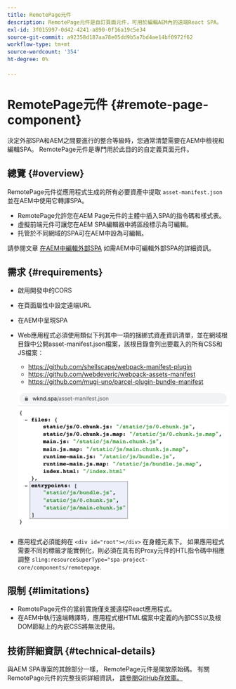 ```yaml
---
title: RemotePage元件
description: RemotePage元件是自訂頁面元件，可用於編輯AEM內的遠端React SPA。
exl-id: 3f015997-0d42-4241-a890-0f16a19c5e34
source-git-commit: a92358d187aa78e05dd9b5a7bd4ae14bf0972f62
workflow-type: tm+mt
source-wordcount: '354'
ht-degree: 0%

---
```


# RemotePage元件 {#remote-page-component}

決定外部SPA和AEM之間要進行的整合等級時，您通常清楚需要在AEM中檢視和編輯SPA。 RemotePage元件是專門用於此目的的自定義頁面元件。

## 總覽 {#overview}

RemotePage元件從應用程式生成的所有必要資產中提取 `asset-manifest.json` 並在AEM中使用它轉譯SPA。

* RemotePage允許您在AEM Page元件的主體中插入SPA的指令碼和樣式表。
* 虛擬前端元件可讓您在AEM SPA編輯器中將區段標示為可編輯。
* 托管於不同網域的SPA可在AEM中設為可編輯。

請參閱文章 [在AEM中編輯外部SPA](spa-edit-external.md) 如需AEM中可編輯外部SPA的詳細資訊。

## 需求 {#requirements}

* 啟用開發中的CORS
* 在頁面屬性中設定遠端URL
* 在AEM中呈現SPA
* Web應用程式必須使用類似下列其中一項的捆綁式資產資訊清單，並在網域根目錄中公開asset-manifest.json檔案，該根目錄會列出要載入的所有CSS和JS檔案：
   * https://github.com/shellscape/webpack-manifest-plugin
   * https://github.com/webdeveric/webpack-assets-manifest
   * https://github.com/mugi-uno/parcel-plugin-bundle-manifest

   ![入口點](assets/asset-manifest-entrypoints.png)

* 應用程式必須能夠在 `<div id="root"></div>` 在身體元素下。 如果應用程式需要不同的標籤才能實例化，則必須在具有的Proxy元件的HTL指令碼中相應調整 `sling:resourceSuperType="spa-project-core/components/remotepage`.

## 限制 {#limitations}

* RemotePage元件的當前實施僅支援遠程React應用程式。
* 在AEM中執行遠端轉譯時，應用程式根HTML檔案中定義的內部CSS以及根DOM節點上的內嵌CSS將無法使用。

## 技術詳細資訊 {#technical-details}

與AEM SPA專案的其餘部分一樣， RemotePage元件是開放原始碼。 有關RemotePage元件的完整技術詳細資訊， [請參閱GitHub存放庫。](https://github.com/adobe/aem-spa-project-core/tree/master/ui.apps/src/main/content/jcr_root/apps/spa-project-core/components/remotepage)

